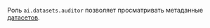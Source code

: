 Роль `ai.datasets.auditor` позволяет просматривать метаданные [датасетов](../../../foundation-models/dataset/api-ref/grpc/index.md).
